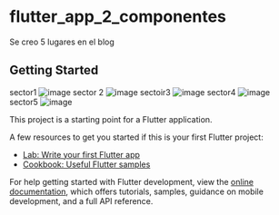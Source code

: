 # flutter_app_2_componentes

Se creo 5 lugares en el blog 

## Getting Started
sector1
![image](https://github.com/AlejandroChango/ComponentesFluters/assets/23177104/d289d11e-dfa2-49e6-927c-1934f25b63a4)
sector 2
![image](https://github.com/AlejandroChango/ComponentesFluters/assets/23177104/bcfaa5a2-bfdf-45f2-ae38-890acf7340bb)
sectoir3
![image](https://github.com/AlejandroChango/ComponentesFluters/assets/23177104/87772112-2b0b-4233-971f-370893959985)
sector4
![image](https://github.com/AlejandroChango/ComponentesFluters/assets/23177104/699c4def-a01c-4577-ac98-a7ebb134f6c0)
sector5
![image](https://github.com/AlejandroChango/ComponentesFluters/assets/23177104/6e1d5d15-3afd-46c0-87fb-8c491144a690)

This project is a starting point for a Flutter application.

A few resources to get you started if this is your first Flutter project:

- [Lab: Write your first Flutter app](https://docs.flutter.dev/get-started/codelab)
- [Cookbook: Useful Flutter samples](https://docs.flutter.dev/cookbook)

For help getting started with Flutter development, view the
[online documentation](https://docs.flutter.dev/), which offers tutorials,
samples, guidance on mobile development, and a full API reference.
